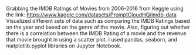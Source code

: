 Grabbing the IMDB Ratings of Movies from 2006-2016 from Keggle using the link: https://www.kaggle.com/datasets/PromptCloudHQ/imdb-data
Visualized different sets of data such as comparing the IMDB Ratings based on the year and based on the genre of the movie.
Also, figuring out whether there is a correlation between the IMDB Rating of a movie and the revenue that movie brought in using a scatter plot. 
I used pandas, seaborn, and matplotlib.pyplot libraries on Jupyter Notebook.
